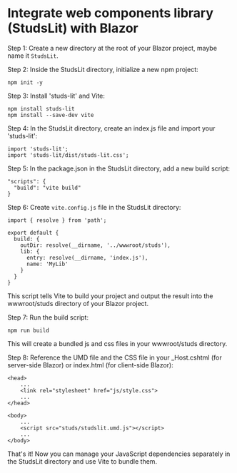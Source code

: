 # Integrate web components library (StudsLit) with Blazor

Step 1: Create a new directory at the root of your Blazor project, maybe name it `StudsLit`.

Step 2: Inside the StudsLit directory, initialize a new npm project:
```
npm init -y
```

Step 3: Install 'studs-lit' and Vite:
```
npm install studs-lit
npm install --save-dev vite
```

Step 4: In the StudsLit directory, create an index.js file and import your 'studs-lit':
```
import 'studs-lit';
import 'studs-lit/dist/studs-lit.css';
```

Step 5: In the package.json in the StudsLit directory, add a new build script:
```
"scripts": {
  "build": "vite build"
}
```

Step 6: Create `vite.config.js` file in the StudsLit directory:
```
import { resolve } from 'path';

export default {
  build: {
    outDir: resolve(__dirname, '../wwwroot/studs'),
    lib: {
      entry: resolve(__dirname, 'index.js'),
      name: 'MyLib'
    }
  }
}
```

This script tells Vite to build your project and output the result into the wwwroot/studs directory of your Blazor project.

Step 7: Run the build script:
```
npm run build
```
This will create a bundled js and css files in your wwwroot/studs directory.

Step 8: Reference the UMD file and the CSS file in your _Host.cshtml (for server-side Blazor) or index.html (for client-side Blazor):
```
<head>
    ...
    <link rel="stylesheet" href="js/style.css">
    ...
</head>

<body>
    ...
    <script src="studs/studslit.umd.js"></script>
    ...
</body>

```

That's it! Now you can manage your JavaScript dependencies separately in the StudsLit directory and use Vite to bundle them.

